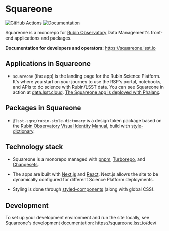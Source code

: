 # Squareone

[![GitHub Actions](https://github.com/lsst-sqre/squareone/actions/workflows/ci.yaml/badge.svg)](https://github.com/lsst-sqre/squareone/actions/) [![Documentation](https://img.shields.io/badge/squareone-lsst.io-brightgreen.svg)](https://squareone.lsst.io)

Squareone is a monorepo for [Rubin Observatory](https://rubinobservatory.org) Data Management's front-end applications and packages.

**Documentation for developers and operators:** https://squareone.lsst.io

## Applications in Squareone

- `squareone` (the app) is the landing page for the Rubin Science Platform. It's where you start on your journey to use the RSP's portal, notebooks, and APIs to do science with Rubin/LSST data. You can see Squareone in action at [data.lsst.cloud](https://data.lsst.cloud). [The Squareone app is deployed with Phalanx](https://phalanx.lsst.io/applications/squareone/).

## Packages in Squareone

- `@lsst-sqre/rubin-style-dictonary` is a design token package based on the [Rubin Observatory Visual Identity Manual](https://docushare.lsst.org/docushare/dsweb/Get/Document-37294/20210212%20Visual%20Identity%20Manual%20—V7.pdf), build with [style-dictionary](https://amzn.github.io/style-dictionary/).

## Technology stack

- Squareone is a monorepo managed with [pnpm](https://pnpm.io), [Turborepo](https://turbo.build/repo), and [Changesets](https://github.com/changesets/changesets).

- The apps are built with [Next.js](https://nextjs.org) and [React](https://reactjs.org). Next.js allows the site to be dynamically configured for different Science Platform deployments.

- Styling is done through [styled-components](https://styled-components.com) (along with global CSS).

## Development

To set up your development environment and run the site locally, see Squareone's development documentation: https://squareone.lsst.io/dev/
